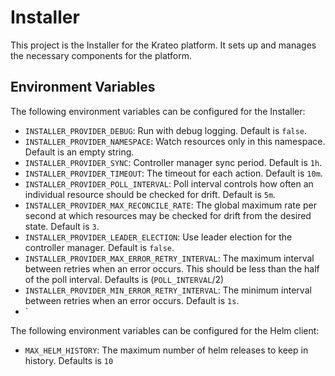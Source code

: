 # Installer

This project is the Installer for the Krateo platform. It sets up and manages the necessary components for the platform.

## Environment Variables

The following environment variables can be configured for the Installer:

- `INSTALLER_PROVIDER_DEBUG`: Run with debug logging. Default is `false`.
- `INSTALLER_PROVIDER_NAMESPACE`: Watch resources only in this namespace. Default is an empty string.
- `INSTALLER_PROVIDER_SYNC`: Controller manager sync period. Default is `1h`.
- `INSTALLER_PROVIDER_TIMEOUT`: The timeout for each action. Default is `10m`.
- `INSTALLER_PROVIDER_POLL_INTERVAL`: Poll interval controls how often an individual resource should be checked for drift. Default is `5m`.
- `INSTALLER_PROVIDER_MAX_RECONCILE_RATE`: The global maximum rate per second at which resources may be checked for drift from the desired state. Default is `3`.
- `INSTALLER_PROVIDER_LEADER_ELECTION`: Use leader election for the controller manager. Default is `false`.
- `INSTALLER_PROVIDER_MAX_ERROR_RETRY_INTERVAL`: The maximum interval between retries when an error occurs. This should be less than the half of the poll interval. Defaults is (`POLL_INTERVAL`/2)
- `INSTALLER_PROVIDER_MIN_ERROR_RETRY_INTERVAL`: The minimum interval between retries when an error occurs. Default is `1s`.
- `

The following environment variables can be configured for the Helm client:

- `MAX_HELM_HISTORY`: The maximum number of helm releases to keep in history. Defaults is `10`